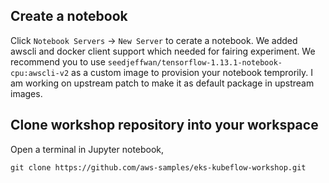 ## Create a notebook

Click `Notebook Servers` -> `New Server` to cerate a notebook. We added awscli and docker client support which needed for fairing experiment. We recommend you to use `seedjeffwan/tensorflow-1.13.1-notebook-cpu:awscli-v2` as a custom image to provision your notebook temprorily. I am working on upstream patch to make it as default package in upstream images.

## Clone workshop repository into your workspace

Open a terminal in Jupyter notebook,
```
git clone https://github.com/aws-samples/eks-kubeflow-workshop.git
```